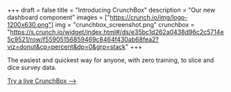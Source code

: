 +++
draft = false
title = "Introducing CrunchBox"
description = "Our new dashboard component"
images = ["https://crunch.io/img/logo-1200x630.png"]
img = "crunchbox_screenshot.png"
crunchbox = "https://s.crunch.io/widget/index.html#/ds/e35bc1d262a0438d96c2c5714e5c9521/row/f55905156859469c8464f430ab68fea2?viz=donut&cp=percent&dp=0&grp=stack"
+++

The easiest and quickest way for anyone, with zero training, to slice and dice survey data.

<a class="a-link" href="crunchbox">Try a live CrunchBox &#10230;</a>
